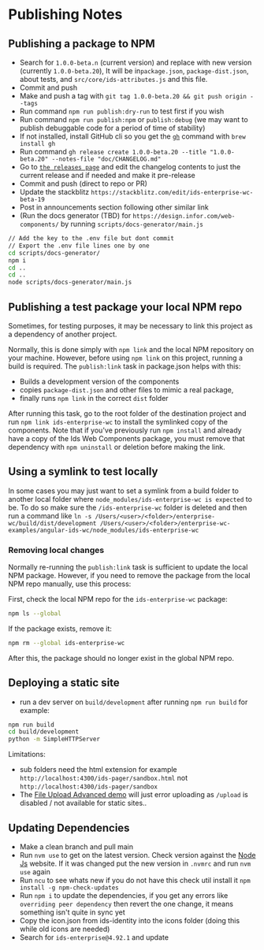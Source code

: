 # Publishing Notes

## Publishing a package to NPM

- Search for `1.0.0-beta.n` (current version) and replace with new version (currently `1.0.0-beta.20`), It will be in`package.json`, `package-dist.json`, about tests, and `src/core/ids-attributes.js` and this file.
- Commit and push
- Make and push a tag with `git tag 1.0.0-beta.20 && git push origin --tags`
- Run command `npm run publish:dry-run` to test first if you wish
- Run command `npm run publish:npm` or `publish:debug` (we may want to publish debuggable code for a period of time of stability)
- If not installed, install GitHub cli so you get the [`gh`](https://cli.github.com/manual/gh_release_create) command with `brew install gh`
- Run command `gh release create 1.0.0-beta.20 --title "1.0.0-beta.20" --notes-file "doc/CHANGELOG.md"`
- Go to [`the releases page`](https://github.com/infor-design/enterprise-wc/releases) and edit the changelog contents to just the current release and if needed and make it pre-release
- Commit and push (direct to repo or PR)
- Update the stackblitz `https://stackblitz.com/edit/ids-enterprise-wc-beta-19`
- Post in announcements section following other similar link
- (Run the docs generator (TBD) for `https://design.infor.com/web-components/` by running `scripts/docs-generator/main.js`

```sh
// Add the key to the .env file but dont commit
// Export the .env file lines one by one
cd scripts/docs-generator/
npm i
cd ..
cd ..
node scripts/docs-generator/main.js
```

## Publishing a test package your local NPM repo

Sometimes, for testing purposes, it may be necessary to link this project as a dependency of another project.

Normally, this is done simply with `npm link` and the local NPM repository on your machine. However, before using `npm link` on this project, running a build is required. The `publish:link` task in package.json helps with this:

- Builds a development version of the components
- copies `package-dist.json` and other files to mimic a real package,
- finally runs `npm link` in the correct `dist` folder

After running this task, go to the root folder of the destination project and run `npm link ids-enterprise-wc` to install the symlinked copy of the components.  Note that if you've previously run `npm install` and already have a copy of the Ids Web Components package, you must remove that dependency with `npm uninstall` or deletion before making the link.

## Using a symlink to test locally

In some cases you may just want to set a symlink from a build folder to another local folder where `node_modules/ids-enterprise-wc is expected` to be. To do so make sure the `/ids-enterprise-wc` folder is deleted and then run a command like `ln -s /Users/<user>/<folder>/enterprise-wc/build/dist/development /Users/<user>/<folder>/enterprise-wc-examples/angular-ids-wc/node_modules/ids-enterprise-wc`

### Removing local changes

Normally re-running the `publish:link` task is sufficient to update the local NPM package.  However, if you need to remove the package from the local NPM repo manually, use this process:

First, check the local NPM repo for the `ids-enterprise-wc` package:

```sh
npm ls --global
```

If the package exists, remove it:

```sh
npm rm --global ids-enterprise-wc
```

After this, the package should no longer exist in the global NPM repo.

## Deploying a static site

- run a dev server on `build/development` after running `npm run build` for example:

```sh
npm run build
cd build/development
python -m SimpleHTTPServer
```

Limitations:

- sub folders need the html extension for example `http://localhost:4300/ids-pager/sandbox.html` not `http://localhost:4300/ids-pager/sandbox`
- The [File Upload Advanced demo](http://localhost:4300/ids-upload-advanced/) will just error uploading as `/upload` is disabled / not available for static sites..

## Updating Dependencies

- Make a clean branch and pull main
- Run `nvm use` to get on the latest version. Check version against the [Node Js](https://nodejs.org/en/download) website. If it was changed put the new version in `.nvmrc` and run `nvm use` again
- Run `ncu` to see whats new if you do not have this check util install it `npm install -g npm-check-updates`
- Run `npm i` to update the dependencies, if you get any errors like `overriding peer dependency` then revert the one change, it means something isn't quite in sync yet
- Copy the icon.json from ids-identity into the icons folder (doing this while old icons are needed)
- Search for `ids-enterprise@4.92.1` and update
